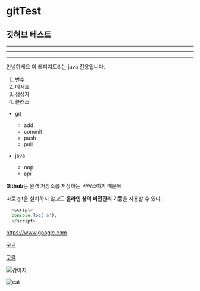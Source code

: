 # gitTest
## 깃허브 테스트

---

***

* * *

안녕하세요 이 레퍼지토리는 java 전용입니다.

1. 변수
2. 메서드
3. 생성자
4. 클래스

- git
  - add
  - commit
  - push
  - pull

- java
  - oop
  - api

**Github**는 원격 저장소를 저장하는 *서비스*이기 때문에

따로 ~~git을 설치~~하지 않고도 **온라인 상의 버전관리 기등**을 사용할 수 있다.

```javascript
  <script>
  console.log('a');
  </script>
  ```
  
  <https://www.google.com>
  
  [구글](https://www.google.com)
  
  [구글](https://www.google.com, "구글링은 여기서")
  
  
  ![강아지](https://www.google.com/logos/doodles/2021/seasonal-holidays-2021-6753651837109324-6752733080595603-cst.gif)
  
  ![cat](https://user-images.githubusercontent.com/97662375/149740465-60bbae1b-a5c2-4ad5-ab28-6b697e3fd679.jpg)

  
